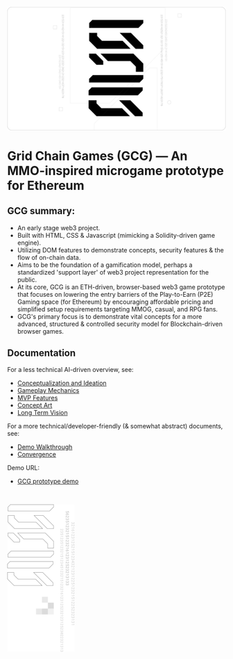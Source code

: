 ![Grid Chain Games Banner](https://github.com/ATrnd/GridChainGames/blob/main/_img/GCG_banner_0.1.png?raw=true)

# Grid Chain Games (GCG) — An MMO-inspired microgame prototype for Ethereum

## GCG summary:

- An early stage web3 project.
- Built with HTML, CSS & Javascript (mimicking a Solidity-driven game engine).
- Utilizing DOM features to demonstrate concepts, security features & the flow of on-chain data.
- Aims to be the foundation of a gamification model, perhaps a standardized 'support layer' of web3 project representation for the public.
- At its core, GCG is an ETH-driven, browser-based web3 game prototype that focuses on lowering the entry barriers of the Play-to-Earn (P2E) Gaming space (for Ethereum) by encouraging affordable pricing and simplified setup requirements targeting MMOG, casual, and RPG fans.
- GCG's primary focus is to demonstrate vital concepts for a more advanced, structured & controlled security model for Blockchain-driven browser games.

## Documentation

For a less technical AI-driven overview, see:

- [Conceptualization and Ideation](https://github.com/ATrnd/GridChainGames/blob/main/_doc/Conceptualization_and_Ideation.md)
- [Gameplay Mechanics](https://github.com/ATrnd/GridChainGames/blob/main/_doc/Gameplay_Mechanics.md)
- [MVP Features](https://github.com/ATrnd/GridChainGames/blob/main/_doc/MVP.md)
- [Concept Art](https://github.com/ATrnd/GridChainGames/blob/main/_doc/Concept_Art.md)
- [Long Term Vision](https://github.com/ATrnd/GridChainGames/blob/main/_doc/Long_Term_Vision.md)

For a more technical/developer-friendly (& somewhat abstract) documents, see:

- [Demo Walkthrough](https://github.com/ATrnd/GridChainGames/blob/main/_doc/Demo_walkthrough.md)
- [Convergence](https://github.com/ATrnd/GridChainGames/blob/main/_doc/Convergence.md)

Demo URL:

- [GCG prototype demo](https://atrnd.github.io/GCG_demo/)

<br>

![Grid Chain Games Footer](https://github.com/ATrnd/GridChainGames/blob/main/_img/GCG_footer_0.2.png?raw=true)
